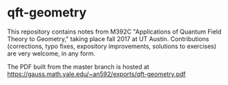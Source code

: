 # qft-geometry

This repository contains notes from M392C "Applications of Quantum
Field Theory to Geometry," taking place fall 2017 at UT Austin.
Contributions (corrections, typo fixes, 
expository improvements, solutions to exercises) are very 
welcome, in any form.

The PDF built from the master branch is hosted at
https://gauss.math.yale.edu/~an592/exports/qft-geometry.pdf
